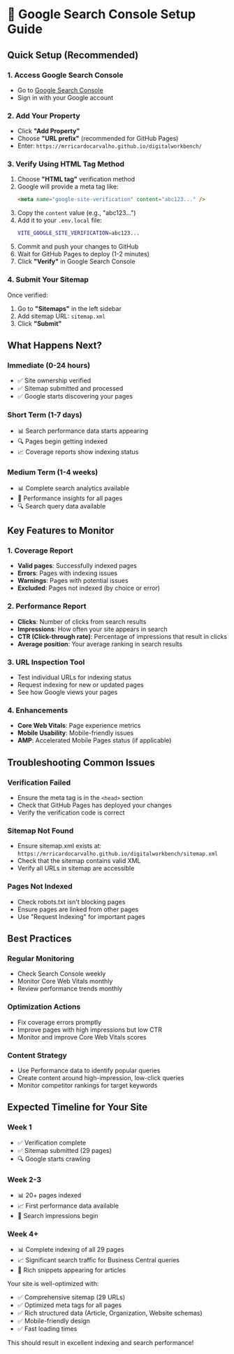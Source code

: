 # 🚀 Google Search Console Setup Guide

## Quick Setup (Recommended)

### 1. Access Google Search Console
- Go to [Google Search Console](https://search.google.com/search-console/)
- Sign in with your Google account

### 2. Add Your Property
- Click **"Add Property"**
- Choose **"URL prefix"** (recommended for GitHub Pages)
- Enter: `https://mrricardocarvalho.github.io/digitalworkbench/`

### 3. Verify Using HTML Tag Method
1. Choose **"HTML tag"** verification method
2. Google will provide a meta tag like:
   ```html
   <meta name="google-site-verification" content="abc123..." />
   ```
3. Copy the `content` value (e.g., "abc123...")
4. Add it to your `.env.local` file:
   ```bash
   VITE_GOOGLE_SITE_VERIFICATION=abc123...
   ```
5. Commit and push your changes to GitHub
6. Wait for GitHub Pages to deploy (1-2 minutes)
7. Click **"Verify"** in Google Search Console

### 4. Submit Your Sitemap
Once verified:
1. Go to **"Sitemaps"** in the left sidebar
2. Add sitemap URL: `sitemap.xml`
3. Click **"Submit"**

## What Happens Next?

### Immediate (0-24 hours)
- ✅ Site ownership verified
- ✅ Sitemap submitted and processed
- ✅ Google starts discovering your pages

### Short Term (1-7 days)
- 📊 Search performance data starts appearing
- 🔍 Pages begin getting indexed
- 📈 Coverage reports show indexing status

### Medium Term (1-4 weeks)
- 📊 Complete search analytics available
- 🎯 Performance insights for all pages
- 🔍 Search query data available

## Key Features to Monitor

### 1. Coverage Report
- **Valid pages**: Successfully indexed pages
- **Errors**: Pages with indexing issues
- **Warnings**: Pages with potential issues
- **Excluded**: Pages not indexed (by choice or error)

### 2. Performance Report
- **Clicks**: Number of clicks from search results
- **Impressions**: How often your site appears in search
- **CTR (Click-through rate)**: Percentage of impressions that result in clicks
- **Average position**: Your average ranking in search results

### 3. URL Inspection Tool
- Test individual URLs for indexing status
- Request indexing for new or updated pages
- See how Google views your pages

### 4. Enhancements
- **Core Web Vitals**: Page experience metrics
- **Mobile Usability**: Mobile-friendly issues
- **AMP**: Accelerated Mobile Pages status (if applicable)

## Troubleshooting Common Issues

### Verification Failed
- Ensure the meta tag is in the `<head>` section
- Check that GitHub Pages has deployed your changes
- Verify the verification code is correct

### Sitemap Not Found
- Ensure sitemap.xml exists at: `https://mrricardocarvalho.github.io/digitalworkbench/sitemap.xml`
- Check that the sitemap contains valid XML
- Verify all URLs in sitemap are accessible

### Pages Not Indexed
- Check robots.txt isn't blocking pages
- Ensure pages are linked from other pages
- Use "Request Indexing" for important pages

## Best Practices

### Regular Monitoring
- Check Search Console weekly
- Monitor Core Web Vitals monthly
- Review performance trends monthly

### Optimization Actions
- Fix coverage errors promptly
- Improve pages with high impressions but low CTR
- Monitor and improve Core Web Vitals scores

### Content Strategy
- Use Performance data to identify popular queries
- Create content around high-impression, low-click queries
- Monitor competitor rankings for target keywords

## Expected Timeline for Your Site

### Week 1
- ✅ Verification complete
- ✅ Sitemap submitted (29 pages)
- 🔍 Google starts crawling

### Week 2-3
- 📊 20+ pages indexed
- 📈 First performance data available
- 🎯 Search impressions begin

### Week 4+
- 📊 Complete indexing of all 29 pages
- 📈 Significant search traffic for Business Central queries
- 🎯 Rich snippets appearing for articles

Your site is well-optimized with:
- ✅ Comprehensive sitemap (29 URLs)
- ✅ Optimized meta tags for all pages
- ✅ Rich structured data (Article, Organization, Website schemas)
- ✅ Mobile-friendly design
- ✅ Fast loading times

This should result in excellent indexing and search performance!
